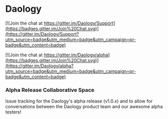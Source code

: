 # Daology

[![Join the chat at https://gitter.im/Daology/Support](https://badges.gitter.im/Join%20Chat.svg)](https://gitter.im/Daology/Support?utm_source=badge&utm_medium=badge&utm_campaign=pr-badge&utm_content=badge)

[![Join the chat at https://gitter.im/Daology/alpha](https://badges.gitter.im/Join%20Chat.svg)](https://gitter.im/Daology/alpha?utm_source=badge&utm_medium=badge&utm_campaign=pr-badge&utm_content=badge)

### Alpha Release Collaborative Space

Issue tracking for the Daology's alpha release (v1.0.x) and to allow for conversations between the Daology product team and our awesome alpha testers!
